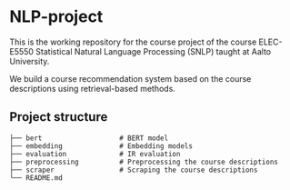 # NLP-project

This is the working repository for the course project of the course ELEC-E5550
Statistical Natural Language Processing (SNLP) taught at Aalto University.

We build a course recommendation system based on the course descriptions using
retrieval-based methods.

## Project structure

```
├── bert                   # BERT model
├── embedding              # Embedding models
├── evaluation             # IR evaluation
├── preprocessing          # Preprocessing the course descriptions
├── scraper                # Scraping the course descriptions
└── README.md
```
